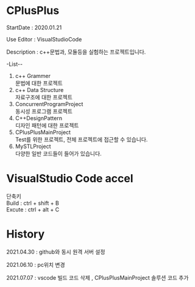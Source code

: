 # CPlusPlus
StartDate : 2020.01.21

Use Editor : VisualStudioCode

Description :
c++문법과, 모듈등을 실험하는 프로젝트입니다.

-List--
1. c++ Grammer  
    문법에 대한 프로젝트
2. c++ Data Structure  
    자료구조에 대한 프로젝트
3. ConcurrentProgramProject  
    동시성 프로그램 프로젝트
4. C++DesignPattern   
    디자인 패턴에 대한 프로젝트
5. CPlusPlusMainProject  
    Test를 위한 프로젝트, 전체 프로젝트에 접근할 수 있습니다.
6. MySTLProject  
    다양한 일반 코드들이 들어가 있습니다.

# VisualStudio Code accel
단축키  
Build   : ctrl + shift + B  
Excute  : ctrl + alt + C 


# History
2021.04.30 : github와 동시 원격 서버 설정

2021.06.10 : pc위치 변경

2021.07.07 : vscode 빌드 코드 삭제 , CPlusPlusMainProject 솔루션 코드 추가